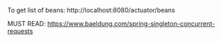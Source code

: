 To get list of beans: http://localhost:8080/actuator/beans

MUST READ:
https://www.baeldung.com/spring-singleton-concurrent-requests